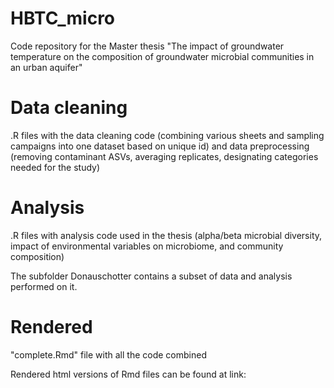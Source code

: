 # HBTC_micro
Code repository for the Master thesis "The impact of groundwater temperature on the composition of groundwater microbial communities in an urban aquifer"

# Data cleaning
.R files with the data cleaning code (combining various sheets and sampling campaigns into one dataset based on unique id) and data preprocessing (removing contaminant ASVs, averaging replicates, designating categories needed for the study) 

# Analysis
.R files with analysis code used in the thesis (alpha/beta microbial diversity, impact of environmental variables on microbiome, and community composition)

The subfolder Donauschotter contains a subset of data and analysis performed on it.



# Rendered
"complete.Rmd" file with all the code combined


Rendered html versions of Rmd files can be found at link:

